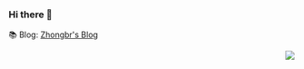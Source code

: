 ### Hi there 👋

<!--
**zhongbr/zhongbr** is a ✨ _special_ ✨ repository because its `README.md` (this file) appears on your GitHub profile.

Here are some ideas to get you started:

- 🔭 I’m currently working on ...
- 🌱 I’m currently learning ...
- 👯 I’m looking to collaborate on ...
- 🤔 I’m looking for help with ...
- 💬 Ask me about ...
- 📫 How to reach me: ...
- 😄 Pronouns: ...
- ⚡ Fun fact: ...
-->
📚 Blog: [Zhongbr's Blog](https://zhongbr.cn)

<img align="right" src="https://github-readme-stats-one-bice.vercel.app/api?username=zhongbr&show_icons=true&include_all_commits=true&count_private=true&role=OWNER,ORGANIZATION_MEMBER,COLLABORATOR" />
